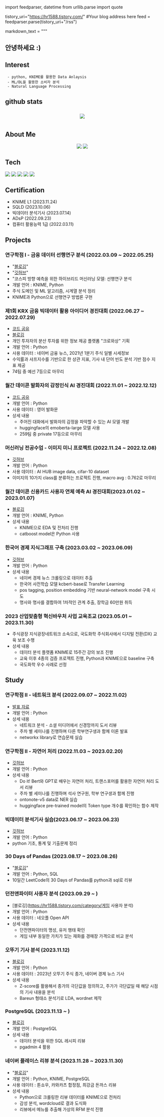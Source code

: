 import feedparser, datetime
from urllib.parse import quote

tistory_uri="https://hr1588.tistory.com/" #Your blog address here
feed = feedparser.parse(tistory_uri+"/rss")

markdown_text = """
## 안녕하세요 :)

## Interest   
     - python, KNIME를 활용한 Data Anlaysis
     - ML/DL을 활용한 소비자 분석
     - Natural Language Processing

## github stats  

<div id="main" align="center">
    <img src="https://github-readme-stats.vercel.app/api?username=hr1588&count_private=true&show_icons=true&theme=radical"
        style="height: auto; margin-left: 20px; margin-right: 20px; padding: 10px;"/>
<!--         <img src="https://github-readme-stats.vercel.app/api/top-langs/?username=hr1588&layout=compact"   
        style="height: auto; margin-left: 20px; margin-right: 20px; padding: 10px;"/>  -->
</div>

## About Me  
<p align="center">
    <a href="https://hr1588.tistory.com/"><img src="https://img.shields.io/badge/Blog-FF5722?style=flat-square&logo=Blogger&logoColor=white"/></a>
    <a href="mailto:gaiqclass@gmail.com"><img src="https://img.shields.io/badge/Gmail-d14836?style=flat-square&logo=Gmail&logoColor=white&link=gaiqclass@gmail.com"/></a>
</p>

## Tech
<img src="https://img.shields.io/badge/Python-3776AB?style=flat-square&logo=Python&logoColor=white"/>
<img src="https://img.shields.io/badge/Anaconda-44A833?style=flat-square&logo=Anaconda&logoColor=white"/>
<img src="https://img.shields.io/badge/pandas-150458?style=flat-square&logo=pandas&logoColor=white"/>
<img src="https://img.shields.io/badge/Postgresql-4169E1?style=flat-square&logo=Postgresql&logoColor=white"/>
<img src="https://img.shields.io/badge/R-276DC3?style=flat-square&logo=R&logoColor=white"/>

## Certification
- KNIME L1 (2023.11.24)
- SQLD (2023.10.06)
- 빅데이터 분석기사 (2023.07.14) 
- ADsP (2022.09.23)
- 컴퓨터 활용능력 1급 (2022.03.11)


## Projects

### 연구학점 I - 금융 데이터 선행연구 분석 (2022.03.09 ~ 2022.05.25)
- "<a href='https://hr1588.tistory.com/category/주식%20선행연구%20분석'>블로깅</a>"
- "<a href='https://github.com/hr1588/Lab_study/tree/main/kospi_project'>깃허브</a>"
- "코스피 방향 예측을 위한 하이브리드 머신러닝 모델: 선행연구 분석
- 개발 언어 : KNIME, Python
- 주식 도메인 및 ML 알고리즘, 시계열 분석 정리
- KNIME과 Python으로 선행연구 방법론 구현

### 제1회 KRX 금융 빅데이터 활용 아이디어 경진대회 (2022.06.27 ~ 2022.07.29)
- [코드 공유](https://dacon.io/codeshare/5528)
- [블로깅](https://hr1588.tistory.com/29)
- 개인 투자자의 분산 투자를 위한 정보 제공 플랫폼 "크로와상" 기획
- 개발 언어 : Python
- 사용 데이터 : 네이버 금융 뉴스, 2021년 1분기 주식 일별 시세정보
- 수익률과 샤프지수를 기반으로 한 상관 지표, 기사 내 단어 빈도 분석 기반 점수 지표 제공
- 74팀 중 예선 7등으로 마무리

### 월간 데이콘 발화자의 감정인식 AI 경진대회 (2022.11.01 ~ 2022.12.12)
- [코드 공유](https://dacon.io/competitions/official/236027/codeshare/7278?page=1&dtype=recent)
- 개발 언어 : Python
- 사용 데이터 : 영어 발화문
- 상세 내용
  - 주어진 대화에서 발화자의 감정을 파악할 수 있는 AI 모델 개발
  - huggingface의 emoberta-large 모델 사용
  - 259팀 중 private 17등으로 마무리

### 머신러닝 전공수업 - 이미지 미니 프로젝트 (2022.11.24 ~ 2022.12.08)
- [깃허브](https://github.com/hr1588/Lab_study/blob/main/deep-learning/image_project/dh_ml_ffinal.ipynb)
- 개발 언어 : Python
- 사용 데이터 : AI HUB image data, cifar-10 dataset
- 이미지의 10가지 class를 분류하는 프로젝트 진행, macro avg : 0.762로 마무리

### 월간 데이콘 신용카드 사용자 연체 예측 AI 경진대회(2023.01.02 ~ 2023.01.07)
- [블로깅](https://hr1588.tistory.com/3)
- 개발 언어 : KNIME, Python
- 상세 내용
  - KNIME으로 EDA 및 전처리 진행
  - catboost model은 Python 사용

### 한국어 경제 지식그래프 구축 (2023.03.02 ~ 2023.06.09)
- [깃허브](https://github.com/hr1588/Knowledge-Graph)
- 개발 언어 : Python
- 상세 내용
  - 네이버 경제 뉴스 크롤링으로 데이터 추출
  - 한국어 사전학습 모델 kcbert-base로 Transfer Learning
  - pos tagging, position embedding 기반 neural-network model 구축 시도
  - 명사와 명사를 결합하여 1차적인 관계 추출, 장학금 60만원 취득

### 2023 산업맞춤형 혁신바우처 사업 교육조교 (2023.05.01 ~ 2023.11.30)
- 주식광장 지식광장네트워크 소속으로, 국도화학 주식회사에서 디지털 전환(DX) 교육 보조 수행
- 상세 내용
  - 데이터 분석 플랫폼 KNIME로 15주간 강의 보조 진행
  - 교육 이후 4종의 검증 프로젝트 진행, Python과 KNIME으로 baseline 구축
  - 국도화학 우수 사례로 선정

## Study

### 연구학점 II - 네트워크 분석 (2022.09.07 ~ 2022.11.02)
- [발표 자료](https://drive.google.com/drive/folders/1oIIFphtni4uXda1EqaP6GzF1xEFph4Kq?usp=drive_link)
- 개발 언어 : Python
- 상세 내용
  - 네트워크 분석 - 소셜 미디어에서 신경망까지 도서 리뷰
  - 주차 별 세미나를 진행하며 다른 학부연구생과 함께 이론 발표
  - networkx library로 연습문제 실습

### 연구학점 II - 자연어 처리 (2022.11.03 ~ 2023.02.20)
- [깃허브](https://github.com/hr1588/Lab_study/tree/main/NLP)
- 개발 언어 : Python
- 상세 내용
  - Do it! Bert와 GPT로 배우는 자연어 처리, 트랜스포머를 활용한 자연어 처리 도서 리뷰
  - 주차 별 세미나를 진행하며 석사 연구원, 학부 연구생과 함께 진행
  - ontonote-v5 data로 NER 실습
  - huggingface pre-trained model의 Token type 개수를 확인하는 함수 제작

### 빅데이터 분석기사 실습(2023.06.17 ~ 2023.06.23)
- [깃허브](https://github.com/hr1588/Engineer-Big-Data-Analysis)
- 개발 언어 : Python
- python 기초, 통계 및 기출문제 정리

### 30 Days of Pandas (2023.08.17 ~ 2023.08.26)
- "<a href='https://hr1588.tistory.com/category/30%20Days%20of%20Pandas'>블로깅</a>"
- 개발 언어 : Python, SQL
- 10일간 LeetCode의 30 Days of Pandas를 python과 sql로 리뷰

### 던전앤파이터 사용자 분석 (2023.09.29 ~ )
- [블로깅](https://hr1588.tistory.com/category/게임 사용자 분석)
- 개발 언어 : Python
- 사용 데이터 : 네오플 Open API
- 상세 내용
  - 던전앤파이터의 명성, 유저 행태 확인 
  - 게임 내부 동일한 가치가 있는 재화를 경매장 가격으로 비교 분석

### 오뚜기 기사 분석 (2023.11.12)
- [블로깅](https://hr1588.tistory.com/46)
- 개발 언어 : Python
- 사용 데이터 : 2023년 오뚜기 주식 종가, 네이버 경제 뉴스 기사 
- 상세 내용
  - Z-score를 활용해서 종가의 극단값을 정의하고, 주가가 극단값일 때 해당 시점의 기사 내용을 분석 
  - Bareun 형태소 분석기로 LDA, wordnet 제작

### PostgreSQL (2023.11.13 ~ )
- [블로깅](https://hr1588.tistory.com/category/SQL?page=2)
- 개발 언어 : PostgreSQL
- 상세 내용
  - 데이터 분석을 위한 SQL 레시피 리뷰
  - pgadmin 4 활용
        
### 네이버 플레이스 리뷰 분석 (2023.11.28 ~ 2023.11.30)
- "<a href='https://hr1588.tistory.com/category/리뷰%20분석'>블로깅</a>"
- 개발 언어 : Python, KNIME, PostgreSQL
- 사용 데이터 : 톤쇼우, 카와카츠 합정점, 최강금 돈까스 리뷰 
- 상세 내용
  - Python으로 크롤링한 리뷰 데이터를 KNIME으로 전처리
  - 감성 분석, wordcloud로 결과 도식화
  - 리뷰에서 메뉴를 추출해 가상의 RFM 분석 진행
